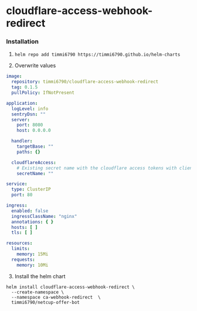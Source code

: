 # cloudflare-access-webhook-redirect

### Installation

1. ````helm repo add timmi6790 https://timmi6790.github.io/helm-charts````

2. Overwrite values

```yaml
image:
  repository: timmi6790/cloudflare-access-webhook-redirect
  tag: 0.1.5
  pullPolicy: IfNotPresent

application:
  logLevel: info
  sentryDsn: ""
  server:
    port: 8080
    host: 0.0.0.0

  handler:
    targetBase: ""
    paths: {}

  cloudflareAccess:
    # Existing secret name with the cloudflare access tokens with client_id and client_secret
    secretName: ""

service:
  type: ClusterIP
  port: 80

ingress:
  enabled: false
  ingressClassName: "nginx"
  annotations: { }
  hosts: [ ]
  tls: [ ]

resources:
  limits:
    memory: 15Mi
  requests:
    memory: 10Mi
```

3. Install the helm chart

```shell
helm install cloudflare-access-webhook-redirect \
  --create-namespace \
  --namespace ca-webhook-redirect  \
  timmi6790/netcup-offer-bot
```